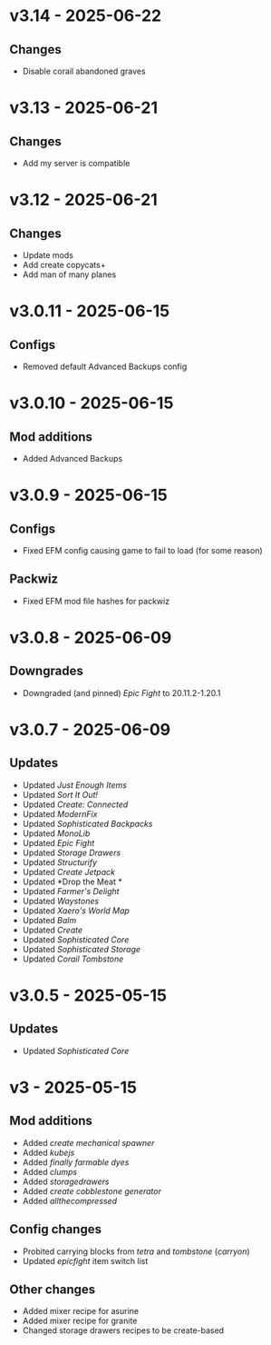 # v3.14 - 2025-06-22

## Changes

- Disable corail abandoned graves

# v3.13 - 2025-06-21

## Changes

- Add my server is compatible

# v3.12 - 2025-06-21

## Changes

- Update mods
- Add create copycats+
- Add man of many planes

# v3.0.11 - 2025-06-15

## Configs

- Removed default Advanced Backups config

# v3.0.10 - 2025-06-15

## Mod additions

- Added Advanced Backups

# v3.0.9 - 2025-06-15

## Configs

- Fixed EFM config causing game to fail to load (for some reason)

## Packwiz

- Fixed EFM mod file hashes for packwiz

# v3.0.8 - 2025-06-09

## Downgrades

- Downgraded (and pinned) *Epic Fight* to 20.11.2-1.20.1

# v3.0.7 - 2025-06-09

## Updates

- Updated *Just Enough Items*
- Updated *Sort It Out!*
- Updated *Create: Connected*
- Updated *ModernFix*
- Updated *Sophisticated Backpacks*
- Updated *MonoLib*
- Updated *Epic Fight*
- Updated *Storage Drawers*
- Updated *Structurify*
- Updated *Create Jetpack*
- Updated *Drop the Meat *
- Updated *Farmer's Delight*
- Updated *Waystones*
- Updated *Xaero's World Map*
- Updated *Balm*
- Updated *Create*
- Updated *Sophisticated Core*
- Updated *Sophisticated Storage*
- Updated *Corail Tombstone*

# v3.0.5 - 2025-05-15

## Updates

- Updated *Sophisticated Core*

# v3 - 2025-05-15

## Mod additions

- Added *create mechanical spawner*
- Added *kubejs*
- Added *finally farmable dyes*
- Added *clumps*
- Added *storagedrawers*
- Added *create cobblestone generator*
- Added *allthecompressed*

## Config changes

- Probited carrying blocks from *tetra* and *tombstone* (*carryon*)
- Updated *epicfight* item switch list

## Other changes

- Added mixer recipe for asurine
- Added mixer recipe for granite
- Changed storage drawers recipes to be create-based
